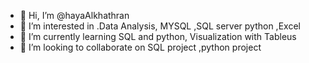 - 👋 Hi, I’m @hayaAlkhathran
- 👀 I’m interested in .Data Analysis, MYSQL ,SQL server python ,Excel
- 🌱 I’m currently learning SQL and python, Visualization with Tableus
- 💞️ I’m looking to collaborate on  SQL project ,python project


<!---
hayaAlkhathran/hayaAlkhathran is a ✨ special ✨ repository because its `README.md` (this file) appears on your GitHub profile.
You can click the Preview link to take a look at your changes.
--->
